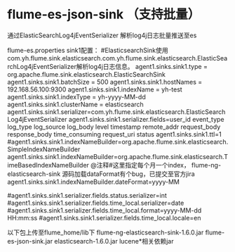 # flume-es-json-sink  （支持批量）



通过ElasticSearchLog4jEventSerializer 解析log4j日志批量推送至es

flume-es.properties sink1配置：
#ElasticsearchSink使用com.yh.flume.sink.elasticsearch.com.yh.flume.sink.elasticsearch.ElasticSearchLog4jEventSerializer解析log4j日志信息。
agent1.sinks.sink1.type = org.apache.flume.sink.elasticsearch.ElasticSearchSink
agent1.sinks.sink1.batchSize = 500
agent1.sinks.sink1.hostNames = 192.168.56.100:9300
agent1.sinks.sink1.indexName = yh-test
agent1.sinks.sink1.indexType = yh-yyyy-MM-dd
agent1.sinks.sink1.clusterName = elasticsearch
agent1.sinks.sink1.serializer=com.yh.flume.sink.elasticsearch.ElasticSearchLog4jEventSerializer
agent1.sinks.sink1.serializer.fields=user_id event_type log_type log_source log_body level timestamp remote_addr request_body response_body time_consuming request_uri status
agent1.sinks.sink1.ttl=1
#agent1.sinks.sink1.indexNameBuilder=org.apache.flume.sink.elasticsearch.SimpleIndexNameBuilder
agent1.sinks.sink1.indexNameBuilder=org.apache.flume.sink.elasticsearch.TimeBasedIndexNameBuilder
@注释#这里指定每个月一个index， flume-ng-elasticsearch-sink 源码加载dataFormat有个bug，已提交至官方jira
agent1.sinks.sink1.indexNameBuilder.dateFormat=yyyy-MM

#agent1.sinks.sink1.serializer.fields.status.serializer=int
#agent1.sinks.sink1.serializer.fields.time_local.serializer=date
#agent1.sinks.sink1.serializer.fields.time_local.format=yyyy-MM-dd HH:mm:ss
#agent1.sinks.sink1.serializer.fields.time_local.locale=en


以下包上传至flume_home/lib下
flume-ng-elasticsearch-sink-1.6.0.jar
flume-es-json-sink.jar 
elasticsearch-1.6.0.jar
lucene*相关依赖jar
